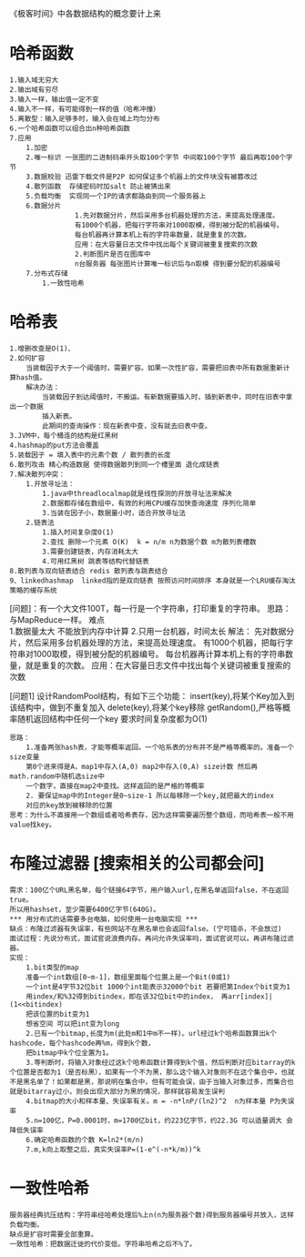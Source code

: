 《极客时间》中各数据结构的概念要计上来


# 哈希函数
    1.输入域无穷大
    2.输出域有穷尽
    3.输入一样，输出值一定不变
    4.输入不一样，有可能得到一样的值（哈希冲撞）
    5.离散型：输入足够多时，输入会在域上均匀分布 
    6.一个哈希函数可以组合出n种哈希函数
    7.应用
        1.加密
        2.唯一标识 一张图的二进制码串开头取100个字节 中间取100个字节 最后再取100个字节
        3.数据校验 迅雷下载文件是P2P 如何保证多个机器上的文件块没有被篡改过
        4.散列函数  存储密码时加salt 防止被猜出来
        5.负载均衡  实现同一个IP的请求都路由到同一个服务器上
        6.数据分片  
                    1.先对数据分片，然后采用多台机器处理的方法，来提高处理速度。
                    有1000个机器，把每行字符串对1000取模，得到被分配的机器编号。
                    每台机器再计算本机上有的字符串数量，就是重复的次数。
                    应用：在大容量日志文件中找出每个关键词被重复搜索的次数
                    2.判断图片是否在图库中
                    n台服务器 每张图片计算唯一标识后与n取模 得到要分配的机器编号
        7.分布式存储 
            1.一致性哈希

    

# 哈希表
    1.增删改查是O(1)、
    2.如何扩容
        当装载因子大于一个阈值时，需要扩容。如果一次性扩容，需要把旧表中所有数据重新计算hash值。
        解决办法：
            当装载因子到达阈值时，不搬运。有新数据要插入时，插到新表中，同时在旧表中拿出一个数据
            插入新表。
            此期间的查询操作：现在新表中查，没有就去旧表中查。
    3.JVM中，每个桶连的结构是红黑树
    4.hashmap的put方法会覆盖
    5.装载因子 = 填入表中的元素个数 / 散列表的长度
    6.散列攻击 精心构造数据 使得数据散列到同一个槽里面 退化成链表
    7.解决散列冲突：
        1.开放寻址法：
            1.java中threadlocalmap就是线性探测的开放寻址法来解决
            2.数据都存储在数组中，有效的利用CPU缓存加快查询速度 序列化简单
            3.当装在因子小，数据量小时，适合开放寻址法
        2.链表法
            1.插入时间复杂度O(1)
            2.查找 删除一个元素 O(K)  k = n/m n为数据个数 m为散列表槽数
            3.需要创建链表，内存消耗太大
            4.可用红黑树 跳表等结构代替链表
    8.散列表与双向链表结合 redis 散列表与跳表结合
    9、linkedhashmap  linked指的是双向链表 按照访问时间排序 本身就是一个LRU缓存淘汰策略的缓存系统

[问题]：有一个大文件100T，每一行是一个字符串，打印重复的字符串。
    思路：与MapReduce一样。
    难点    
        1.数据量太大 不能放到内存中计算
        2.只用一台机器，时间太长
    解法：
        先对数据分片，然后采用多台机器处理的方法，来提高处理速度。
        有1000个机器，把每行字符串对1000取模，得到被分配的机器编号。
        每台机器再计算本机上有的字符串数量，就是重复的次数。
    应用：在大容量日志文件中找出每个关键词被重复搜索的次数

[问题1] 设计RandomPool结构，有如下三个功能：
        insert(key),将某个Key加入到该结构中，做到不重复加入
        delete(key),将某个key移除
        getRandom(),严格等概率随机返回结构中任何一个key    要求时间复杂度都为O(1)

    思路：
        1.准备两张hash表，才能等概率返回。一个哈系表的分布并不是严格等概率的。准备一个size变量
        第0个进来得是A，map1中存入(A,0) map2中存入(0,A) size计数 然后再math.random中随机选size中
        一个数字，直接在map2中查找。这样返回的是严格的等概率
        2. 要保证map中的Integer是0~size-1 所以每移除一个key,就把最大的index
        对应的key放到被移除的位置
    思考：为什么不直接用一个数组或者哈希表存，因为这样需要遍历整个数组，而哈希表一般不用value找key。

# 布隆过滤器 [搜索相关的公司都会问]
    需求：100亿个URL黑名单，每个链接64字节，用户输入url,在黑名单返回false，不在返回true。
    所以用hashset，至少需要6400亿字节(640G)。
    *** 用分布式的话需要多台电脑，如何使用一台电脑实现 ***
    缺点：布隆过滤器有失误率，有些网站不在黑名单也会返回false。(宁可错杀，不会放过)
    面试过程：先说分布式，面试官说浪费内存。再问允许失误率吗，面试官说可以。再讲布隆过滤器。
    实现：
        1.bit类型的map
        准备一个int数组[0~m-1]，数组里面每个位置上是一个Bit(0或1)
        一个int是4字节32位bit 1000个int能表示32000个bit 若要把第Index个bit变为1
        用index/和%32得到bitindex，即在该32位bit中的index， 再arr[index]|(1<<bitindex)
        把该位置的bit变为1
        想省空间 可以把int变为long 
        2.已有一个bitmap,长度为m(此处m和1中m不一样)。url经过k个哈希函数算出k个hashcode，每个hashcode再%m，得到k个数，
        把bitmap中k个位全置为1。
        3.等判断时，将输入对象经过这k个哈希函数计算得到k个值，然后判断对应bitarray的k个位置是否都为1（是否标黑），如果有一个不为黑，那么这个输入对象则不在这个集合中，也就不是黑名单了！如果都是黑，那说明在集合中，但有可能会误，由于当输入对象过多，而集合也就是bitarray过小，则会出现大部分为黑的情况，那样就容易发生误判
        4.bitmap的大小和样本量、失误率有关。m = -n*lnP/(ln2)^2  n为样本量 P为失误率
        5.n=100亿，P=0.0001时，m=1700亿bit，约223亿字节，约22.3G 可以适量调大 会降低失误率
        6.确定哈希函数的个数 K=ln2*(m/n) 
        7.m,k向上取整之后，真实失误率P=(1-e^(-n*k/m))^k



# 一致性哈希
    服务器经典抗压结构：字符串经哈希处理后%上n(n为服务器个数)得到服务器编号并放入，这样负载均衡。
    缺点是扩容时需要全部重算。
    一致性哈希：把数据迁徙的代价变低。字符串哈希之后不%了。



